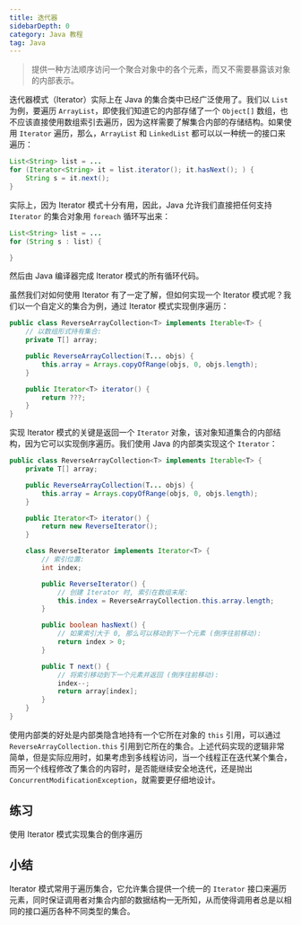 ```yaml
---
title: 迭代器
sidebarDepth: 0
category: Java 教程
tag: Java
---
```



> 提供一种方法顺序访问一个聚合对象中的各个元素，而又不需要暴露该对象的内部表示。

迭代器模式（Iterator）实际上在 Java 的集合类中已经广泛使用了。我们以 `List` 为例，要遍历 `ArrayList`，即使我们知道它的内部存储了一个 `Object[]` 数组，也不应该直接使用数组索引去遍历，因为这样需要了解集合内部的存储结构。如果使用 `Iterator` 遍历，那么，`ArrayList` 和 `LinkedList` 都可以以一种统一的接口来遍历：

```java
List<String> list = ...
for (Iterator<String> it = list.iterator(); it.hasNext(); ) {
    String s = it.next();
}
```

实际上，因为 Iterator 模式十分有用，因此，Java 允许我们直接把任何支持 `Iterator` 的集合对象用 `foreach` 循环写出来：

```java
List<String> list = ...
for (String s : list) {

}
```

然后由 Java 编译器完成 Iterator 模式的所有循环代码。

虽然我们对如何使用 Iterator 有了一定了解，但如何实现一个 Iterator 模式呢？我们以一个自定义的集合为例，通过 Iterator 模式实现倒序遍历：

```java
public class ReverseArrayCollection<T> implements Iterable<T> {
    // 以数组形式持有集合:
    private T[] array;

    public ReverseArrayCollection(T... objs) {
        this.array = Arrays.copyOfRange(objs, 0, objs.length);
    }

    public Iterator<T> iterator() {
        return ???;
    }
}
```

实现 Iterator 模式的关键是返回一个 `Iterator` 对象，该对象知道集合的内部结构，因为它可以实现倒序遍历。我们使用 Java 的内部类实现这个 `Iterator`：

```java
public class ReverseArrayCollection<T> implements Iterable<T> {
    private T[] array;

    public ReverseArrayCollection(T... objs) {
        this.array = Arrays.copyOfRange(objs, 0, objs.length);
    }

    public Iterator<T> iterator() {
        return new ReverseIterator();
    }

    class ReverseIterator implements Iterator<T> {
        // 索引位置:
        int index;

        public ReverseIterator() {
            // 创建 Iterator 时, 索引在数组末尾:
            this.index = ReverseArrayCollection.this.array.length;
        }

        public boolean hasNext() {
            // 如果索引大于 0, 那么可以移动到下一个元素 (倒序往前移动):
            return index > 0;
        }

        public T next() {
            // 将索引移动到下一个元素并返回 (倒序往前移动):
            index--;
            return array[index];
        }
    }
}
```

使用内部类的好处是内部类隐含地持有一个它所在对象的 `this` 引用，可以通过 `ReverseArrayCollection.this` 引用到它所在的集合。上述代码实现的逻辑非常简单，但是实际应用时，如果考虑到多线程访问，当一个线程正在迭代某个集合，而另一个线程修改了集合的内容时，是否能继续安全地迭代，还是抛出 `ConcurrentModificationException`，就需要更仔细地设计。

## 练习

使用 Iterator 模式实现集合的倒序遍历

## 小结

Iterator 模式常用于遍历集合，它允许集合提供一个统一的 `Iterator` 接口来遍历元素，同时保证调用者对集合内部的数据结构一无所知，从而使得调用者总是以相同的接口遍历各种不同类型的集合。





